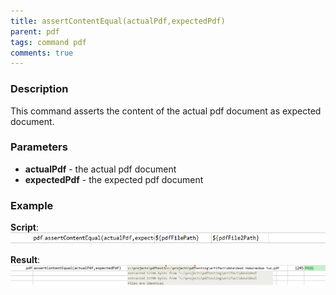 ```yaml
---
title: assertContentEqual(actualPdf,expectedPdf)
parent: pdf
tags: command pdf
comments: true
---
```



### Description
This command asserts the content of the actual pdf document as expected document.


### Parameters
- **actualPdf** - the actual pdf document
- **expectedPdf** - the expected pdf document


### Example
**Script**:<br/>
![script](image/assertContentEqual_01.png)

**Result**:<br/>
![output](image/assertContentEqual_02.png)